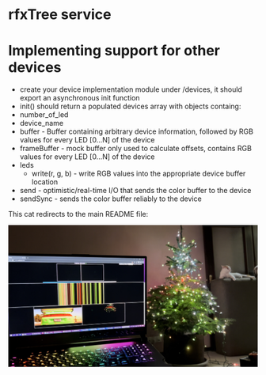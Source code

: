 # rfxTree service


# Implementing support for other devices
- create your device implementation module under /devices, it should export an asynchronous init function
- init() should return a populated devices array with objects containg:
 - number_of_led
 - device_name
 - buffer - Buffer containing arbitrary device information, followed by RGB values for every LED [0...N] of the device
 - frameBuffer - mock buffer only used to calculate offsets, contains RGB values for every LED [0...N] of the device
 - leds
   - write(r, g, b) - write RGB values into the appropriate device buffer location
 - send - optimistic/real-time I/O that sends the color buffer to the device
 - sendSync - sends the color buffer reliably to the device


 This cat redirects to the main README file:

 ![Cat Redirect](doc/302catredirect.jpg)
